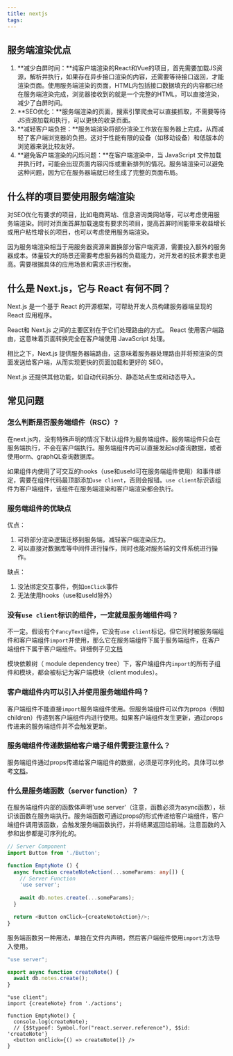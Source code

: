 ```yaml
---
title: nextjs
tags:
---
```


## 服务端渲染优点

1. **减少白屏时间：**纯客户端渲染的React和Vue的项目，首先需要加载JS资源，解析并执行，如果存在异步接口渲染的内容，还需要等待接口返回，才能渲染页面。使用服务端渲染的页面，HTML内包括接口数据填充的内容都已经在服务端渲染完成，浏览器接收到的就是一个完整的HTML，可以直接渲染，减少了白屏时间。
2. **SEO优化：**服务端渲染的页面，搜索引擎爬虫可以直接抓取，不需要等待JS资源加载和执行，可以更快的收录页面。
3. **减轻客户端负担：**服务端渲染将部分渲染工作放在服务器上完成，从而减轻了客户端浏览器的负担。这对于性能有限的设备（如移动设备）和低版本的浏览器来说比较友好。
4. **避免客户端渲染的闪烁问题：**在客户端渲染中，当 JavaScript 文件加载并执行时，可能会出现页面内容闪烁或重新排列的情况。服务端渲染可以避免这种问题，因为它在服务器端就已经生成了完整的页面布局。

## 什么样的项目要使用服务端渲染

对SEO优化有要求的项目，比如电商网站、信息咨询类网站等，可以考虑使用服务端渲染。同时对页面首屏加载速度有要求的项目，提高首屏时间能带来收益增长或用户粘性增长的项目，也可以考虑使用服务端渲染。

因为服务端渲染相当于用服务器资源来置换部分客户端资源，需要投入额外的服务器成本。体量较大的场景还需要考虑服务器的负载能力，对开发者的技术要求也更高。需要根据具体的应用场景和需求进行权衡。

## 什么是 Next.js，它与 React 有何不同？

Next.js 是一个基于 React 的开源框架，可帮助开发人员构建服务器端呈现的 React 应用程序。

React和 Next.js 之间的主要区别在于它们处理路由的方式。 React 使用客户端路由，这意味着页面转换完全在客户端使用 JavaScript 处理。

相比之下，Next.js 提供服务器端路由，这意味着服务器处理路由并将预渲染的页面发送给客户端，从而实现更快的页面加载和更好的 SEO。

Next.js 还提供其他功能，如自动代码拆分、静态站点生成和动态导入。

## 常见问题

### 怎么判断是否服务端组件（RSC）?

在next.js内，没有特殊声明的情况下默认组件为服务端组件。服务端组件只会在服务端执行，不会在客户端执行。服务端组件内可以直接发起sql查询数据，或者使用orm、graphQL查询数据库。

如果组件内使用了可交互的hooks（use和useId可在服务端组件使用）和事件绑定，需要在组件代码最顶部添加`use client`，否则会报错。`use client`标识该组件为客户端组件，该组件在服务端渲染和客户端渲染都会执行。

### 服务端组件的优缺点

优点：
1. 可将部分渲染逻辑迁移到服务端，减轻客户端渲染压力。
2. 可以直接对数据库等中间件进行操作，同时也能对服务端的文件系统进行操作。

缺点：
1. 没法绑定交互事件，例如`onClick`事件
2. 无法使用hooks（use和useId除外）

### 没有`use client`标识的组件，一定就是服务端组件吗？

不一定。假设有个`FancyText`组件，它没有`use client`标记。但它同时被服务端组件和客户端组件`import`并使用，那么它在服务端组件下属于服务端组件，在客户端组件下属于客户端组件。详细例子见[文档](https://react.dev/reference/rsc/use-client#how-use-client-marks-client-code)

模块依赖树（ module dependency tree）下，客户端组件内`import`的所有子组件和模块，都会被标记为客户端模块（client modules）。

### 客户端组件内可以引入并使用服务端组件吗？

客户端组件不能直接`import`服务端组件使用。但服务端组件可以作为props（例如 children）传递到客户端组件内进行使用。如果客户端组件发生更新，通过props传进来的服务端组件并不会触发更新。

### 服务端组件传递数据给客户端子组件需要注意什么？

服务端组件通过props传递给客户端组件的数据，必须是可序列化的。具体可以参考[文档](https://react.dev/reference/rsc/use-client#serializable-types)。

### 什么是服务端函数（server function）？

在服务端组件内部的函数体声明'use server'（注意，函数必须为async函数），标识该函数在服务端执行。服务端函数可通过props的形式传递给客户端组件，客户端组件调用该函数，会触发服务端函数执行，并将结果返回给前端。注意函数的入参和出参都是可序列化的。

```typescript
// Server Component
import Button from './Button';

function EmptyNote () {
  async function createNoteAction(...someParams: any[]) {
    // Server Function
    'use server';
    
    await db.notes.create(...someParams);
  }

  return <Button onClick={createNoteAction}/>;
}
```

服务端函数另一种用法，单独在文件内声明，然后客户端组件使用`import`方法导入使用。

```typescript
"use server";

export async function createNote() {
  await db.notes.create();
}
```

```tsx
"use client";
import {createNote} from './actions';

function EmptyNote() {
  console.log(createNote);
  // {$$typeof: Symbol.for("react.server.reference"), $$id: 'createNote'}
  <button onClick={() => createNote()} />
}
```

